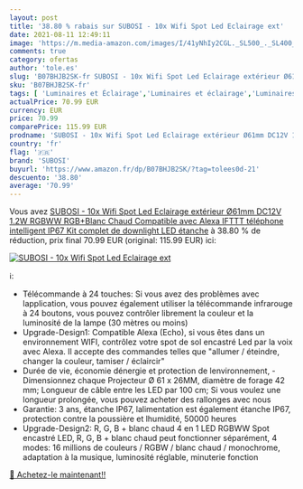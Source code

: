 ```yaml
---
layout: post
title: '38.80 % rabais sur SUBOSI - 10x Wifi Spot Led Eclairage ext'
date: 2021-08-11 12:49:11
image: 'https://m.media-amazon.com/images/I/41yNhIy2CGL._SL500_._SL400_.jpg'
comments: true
category: ofertas
author: 'tole.es'
slug: 'B07BHJB2SK-fr SUBOSI - 10x Wifi Spot Led Eclairage extérieur Ø61mm DC12V...'
sku: 'B07BHJB2SK-fr'
tags: [ 'Luminaires et Éclairage','Luminaires et éclairage','Luminaires intérieur','subosi','Éclairage encastré', ]
actualPrice: 70.99 EUR
currency: EUR
price: 70.99
comparePrice: 115.99 EUR
prodname: 'SUBOSI - 10x Wifi Spot Led Eclairage extérieur Ø61mm DC12V 1.2W RGBWW RGB+Blanc Chaud  Compatible avec Alexa  IFTTT  téléphone intelligent IP67 Kit complet de downlight LED étanche'
country: 'fr'
flag: '🇫🇷'
brand: 'SUBOSI'
buyurl: 'https://www.amazon.fr/dp/B07BHJB2SK/?tag=tolees0d-21'
descuento: '38.80'
average: '70.99'
---
```


Vous avez [SUBOSI - 10x Wifi Spot Led Eclairage extérieur Ø61mm DC12V 1.2W RGBWW RGB+Blanc Chaud  Compatible avec Alexa  IFTTT  téléphone intelligent IP67 Kit complet de downlight LED étanche](https://www.amazon.fr/dp/B07BHJB2SK/?tag=tolees0d-21)  à  38.80 % de réduction, prix final  70.99 EUR (original: 115.99 EUR) ici:

[![SUBOSI - 10x Wifi Spot Led Eclairage ext](https://m.media-amazon.com/images/I/41yNhIy2CGL._SL500_._SL400_.jpg)](https://www.amazon.fr/dp/B07BHJB2SK/?tag=tolees0d-21)

ℹ️:

- Télécommande à 24 touches: Si vous avez des problèmes avec lapplication, vous pouvez également utiliser la télécommande infrarouge à 24 boutons, vous pouvez contrôler librement la couleur et la luminosité de la lampe (30 mètres ou moins)
- Upgrade-Design1: Compatible Alexa (Echo), si vous êtes dans un environnement WIFI, contrôlez votre spot de sol encastré Led par la voix avec Alexa. Il accepte des commandes telles que "allumer / éteindre, changer la couleur, tamiser / éclaircir"
- Durée de vie, économie dénergie et protection de lenvironnement, -Dimensionnez chaque Projecteur Ø 61 x 26MM, diamètre de forage 42 mm; Longueur de câble entre les LED par 100 cm; Si vous voulez une longueur prolongée, vous pouvez acheter des rallonges avec nous
- Garantie: 3 ans, étanche IP67, lalimentation est également étanche IP67, protection contre la poussière et lhumidité, 50000 heures
- Upgrade-Design2: R, G, B + blanc chaud 4 en 1 LED RGBWW Spot encastré LED, R, G, B + blanc chaud peut fonctionner séparément, 4 modes: 16 millions de couleurs / RGBW / blanc chaud / monochrome, adaptation à la musique, luminosité réglable, minuterie fonction

[🛒 Achetez-le maintenant!!](https://www.amazon.fr/dp/B07BHJB2SK/?tag=tolees0d-21)
